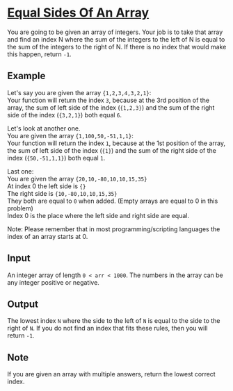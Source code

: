 # [Equal Sides Of An Array](https://www.codewars.com/kata/equal-sides-of-an-array "https://www.codewars.com/kata/5679aa472b8f57fb8c000047")

You are going to be given an array of integers. Your job is to take that array and find an index N where the sum of the integers to the left of N is equal to the sum of the integers to the right of N. If there is no index that would make this happen, return `-1`.

## Example

Let's say you are given the array `{1,2,3,4,3,2,1}`:  
Your function will return the index `3`, because at the 3rd position of the array, the sum of left side of the index (`{1,2,3}`) and the sum of the right side of the index (`{3,2,1}`) both equal `6`.


Let's look at another one.  
You are given the array `{1,100,50,-51,1,1}`:  
Your function will return the index `1`, because at the 1st position of the array, the sum of left side of the index (`{1}`) and the sum of the right side of the index (`{50,-51,1,1}`) both equal `1`.

Last one:  
You are given the array `{20,10,-80,10,10,15,35}`  
At index 0 the left side is `{}`  
The right side is `{10,-80,10,10,15,35}`  
They both are equal to `0` when added. (Empty arrays are equal to 0 in this problem)  
Index 0 is the place where the left side and right side are equal.  

Note: Please remember that in most programming/scripting languages the index of an array starts at 0.

## Input

An integer array of length `0 < arr < 1000`. The numbers in the array can be any integer positive or negative.

## Output

The lowest index `N` where the side to the left of `N` is equal to the side to the right of `N`. If you do not find an index that fits these rules, then you will return `-1`.

## Note

If you are given an array with multiple answers, return the lowest correct index.